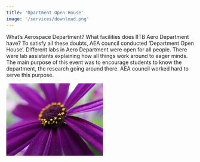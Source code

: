 ```yaml
---
title: 'Dpartment Open House'
image: '/services/download.png'
---
```


What’s Aerospace Department? What facilities does IITB Aero Department have? To satisfy all these doubts, AEA council conducted ‘Department Open House’. Different labs in Aero Department were open for all people. There were lab assistants explaining how all things work around to eager minds. The main purpose of this event was to encourage students to know the department, the research going around there. AEA council worked hard to serve this purpose.

<img src="https://github.com/AtharvSavarkar/aea/blob/master/images/services/download.png">

